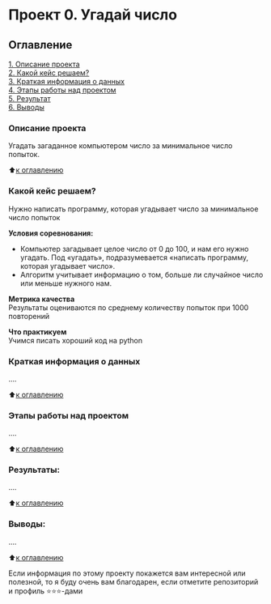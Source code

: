 # Проект 0. Угадай число

## Оглавление  
[1. Описание проекта](https://github.com/KlenListwood/Karpov_SF_DS_Course/tree/main/project_0.readme.md#Описание-проекта)  
[2. Какой кейс решаем?](https://github.com/KlenListwood/Karpov_SF_DS_Course/tree/main/project_0.readme.md#Какой-кейс-решаем)  
[3. Краткая информация о данных](https://github.com/KlenListwood/Karpov_SF_DS_Course/tree/main/project_0.readme.md#Краткая-информация-о-данных)  
[4. Этапы работы над проектом](https://github.com/KlenListwood/Karpov_SF_DS_Course/tree/main/project_0.readme.md#Этапы-работы-над-проектом)  
[5. Результат](https://github.com/KlenListwood/Karpov_SF_DS_Course/tree/main/project_0.readme.md#Результат)    
[6. Выводы](https://github.com/KlenListwood/Karpov_SF_DS_Course/tree/main/project_0.readme.md#Выводы) 

### Описание проекта    
Угадать загаданное компьютером число за минимальное число попыток.

:arrow_up:[к оглавлению](_)


### Какой кейс решаем?    
Нужно написать программу, которая угадывает число за минимальное число попыток

**Условия соревнования:**  
- Компьютер загадывает целое число от 0 до 100, и нам его нужно угадать. Под «угадать», подразумевается «написать программу, которая угадывает число».
- Алгоритм учитывает информацию о том, больше ли случайное число или меньше нужного нам.

**Метрика качества**     
Результаты оцениваются по среднему количеству попыток при 1000 повторений

**Что практикуем**     
Учимся писать хороший код на python


### Краткая информация о данных
....
  
:arrow_up:[к оглавлению](https://github.com/KlenListwood/Karpov_SF_DS_Course/tree/main/project_0.readme.md#Оглавление)


### Этапы работы над проектом  
....

:arrow_up:[к оглавлению](https://github.com/KlenListwood/Karpov_SF_DS_Course/tree/main/project_0.readme.md#Оглавление)


### Результаты:  
....

:arrow_up:[к оглавлению](https://github.com/KlenListwood/Karpov_SF_DS_Course/tree/main/project_0.readme.md#Оглавление)


### Выводы:  
....

:arrow_up:[к оглавлению](https://github.com/KlenListwood/Karpov_SF_DS_Course/tree/main/project_0.readme.md#Оглавление)


Если информация по этому проекту покажется вам интересной или полезной, то я буду очень вам благодарен, если отметите репозиторий и профиль ⭐️⭐️⭐️-дами